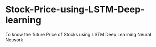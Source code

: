 # Stock-Price-using-LSTM-Deep-learning

To know the future Price of Stocks using LSTM Deep Learning Neural Network

